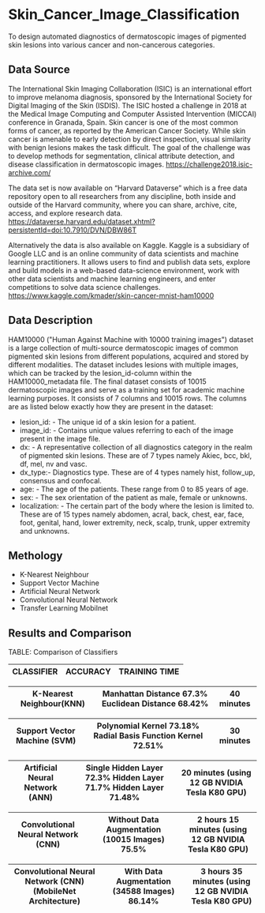 # Skin_Cancer_Image_Classification
To design automated diagnostics of dermatoscopic images of pigmented skin lesions into various cancer and non-cancerous categories.

## Data Source

The International Skin Imaging Collaboration (ISIC) is an international effort to improve
melanoma diagnosis, sponsored by the International Society for Digital Imaging of the Skin
(ISDIS). The ISIC hosted a challenge in 2018 at the Medical Image Computing and Computer
Assisted Intervention (MICCAI) conference in Granada, Spain. Skin cancer is one of the most
common forms of cancer, as reported by the American Cancer Society. While skin cancer is
amenable to early detection by direct inspection, visual similarity with benign lesions makes the
task difficult.
The goal of the challenge was to develop methods for segmentation, clinical attribute detection,
and disease classification in dermatoscopic images.
https://challenge2018.isic-archive.com/

The data set is now available on “Harvard Dataverse” which is a free data repository open to all
researchers from any discipline, both inside and outside of the Harvard community, where you can
share, archive, cite, access, and explore research data.
https://dataverse.harvard.edu/dataset.xhtml?persistentId=doi:10.7910/DVN/DBW86T

Alternatively the data is also available on Kaggle. Kaggle is a subsidiary of Google LLC and is an
online community of data scientists and machine learning practitioners. It allows users to find and 
publish data sets, explore and build models in a web-based data-science environment, work with
other data scientists and machine learning engineers, and enter competitions to solve data science
challenges.
https://www.kaggle.com/kmader/skin-cancer-mnist-ham10000

## Data Description

HAM10000 ("Human Against Machine with 10000 training images") dataset is a large collection
of multi-source dermatoscopic images of common pigmented skin lesions from different
populations, acquired and stored by different modalities. The dataset includes lesions with multiple
images, which can be tracked by the lesion_id-column within the HAM10000_metadata file. The
final dataset consists of 10015 dermatoscopic images and serve as a training set for academic
machine learning purposes. It consists of 7 columns and 10015 rows.
The columns are as listed below exactly how they are present in the dataset:

* lesion_id: - The unique id of a skin lesion for a patient.
* image_id: - Contains unique values referring to each of the image present in the image file.
* dx: - A representative collection of all diagnostics category in the realm of pigmented skin
lesions. These are of 7 types namely Akiec, bcc, bkl, df, mel, nv and vasc.
* dx_type:- Diagnostics type. These are of 4 types namely hist, follow_up, consensus and
confocal.
* age: - The age of the patients. These range from 0 to 85 years of age.
* sex: - The sex orientation of the patient as male, female or unknowns.
* localization: - The certain part of the body where the lesion is limited to. These are of 15
types namely abdomen, acral, back, chest, ear, face, foot, genital, hand, lower extremity,
neck, scalp, trunk, upper extremity and unknowns.

## Methology

* K-Nearest Neighbour 
* Support Vector Machine
* Artificial Neural Network
* Convolutional Neural Network
* Transfer Learning Mobilnet

## Results and Comparison

TABLE: Comparison of Classifiers

CLASSIFIER               |                           ACCURACY                  |        TRAINING TIME
-------------------------|-----------------------------------------------------|------------------------------

K-Nearest Neighbour(KNN) |        Manhattan Distance 67.3%  Euclidean Distance 68.42%   |              40 minutes
-------------------------|------------------------------------------------------------|------------------------------

Support Vector Machine (SVM) | Polynomial Kernel 73.18%  Radial Basis Function Kernel 72.51%  |          30 minutes
-----------------------------|-----------------------------------------------------------------|-----------------------

Artificial Neural Network (ANN) | Single Hidden Layer 72.3%  Hidden Layer 71.7%  Hidden Layer 71.48% | 20 minutes (using 12 GB NVIDIA Tesla K80 GPU)
--------------------------------|---------------------------------------------------------------------|----------------------------------------------

Convolutional Neural Network (CNN) | Without Data Augmentation (10015 Images) 75.5%   |       2 hours 15 minutes (using 12 GB NVIDIA Tesla K80 GPU)
------------------------------------|--------------------------------------------------|-------------------------------------------------------------

Convolutional Neural Network (CNN) (MobileNet Architecture)| With Data Augmentation (34588 Images) 86.14% | 3 hours 35 minutes (using 12 GB NVIDIA Tesla K80 GPU)
-----------------------------------------------------------|-----------------------------------------------|-----------------------------------------------------



